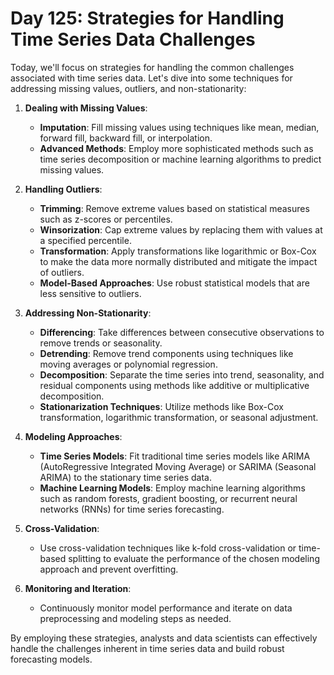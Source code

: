# **Day 125: Strategies for Handling Time Series Data Challenges**

Today, we'll focus on strategies for handling the common challenges associated with time series data. Let's dive into some techniques for addressing missing values, outliers, and non-stationarity:

1. **Dealing with Missing Values**:
   - **Imputation**: Fill missing values using techniques like mean, median, forward fill, backward fill, or interpolation.
   - **Advanced Methods**: Employ more sophisticated methods such as time series decomposition or machine learning algorithms to predict missing values.

2. **Handling Outliers**:
   - **Trimming**: Remove extreme values based on statistical measures such as z-scores or percentiles.
   - **Winsorization**: Cap extreme values by replacing them with values at a specified percentile.
   - **Transformation**: Apply transformations like logarithmic or Box-Cox to make the data more normally distributed and mitigate the impact of outliers.
   - **Model-Based Approaches**: Use robust statistical models that are less sensitive to outliers.

3. **Addressing Non-Stationarity**:
   - **Differencing**: Take differences between consecutive observations to remove trends or seasonality.
   - **Detrending**: Remove trend components using techniques like moving averages or polynomial regression.
   - **Decomposition**: Separate the time series into trend, seasonality, and residual components using methods like additive or multiplicative decomposition.
   - **Stationarization Techniques**: Utilize methods like Box-Cox transformation, logarithmic transformation, or seasonal adjustment.

4. **Modeling Approaches**:
   - **Time Series Models**: Fit traditional time series models like ARIMA (AutoRegressive Integrated Moving Average) or SARIMA (Seasonal ARIMA) to the stationary time series data.
   - **Machine Learning Models**: Employ machine learning algorithms such as random forests, gradient boosting, or recurrent neural networks (RNNs) for time series forecasting.

5. **Cross-Validation**:
   - Use cross-validation techniques like k-fold cross-validation or time-based splitting to evaluate the performance of the chosen modeling approach and prevent overfitting.

6. **Monitoring and Iteration**:
   - Continuously monitor model performance and iterate on data preprocessing and modeling steps as needed.

By employing these strategies, analysts and data scientists can effectively handle the challenges inherent in time series data and build robust forecasting models.
